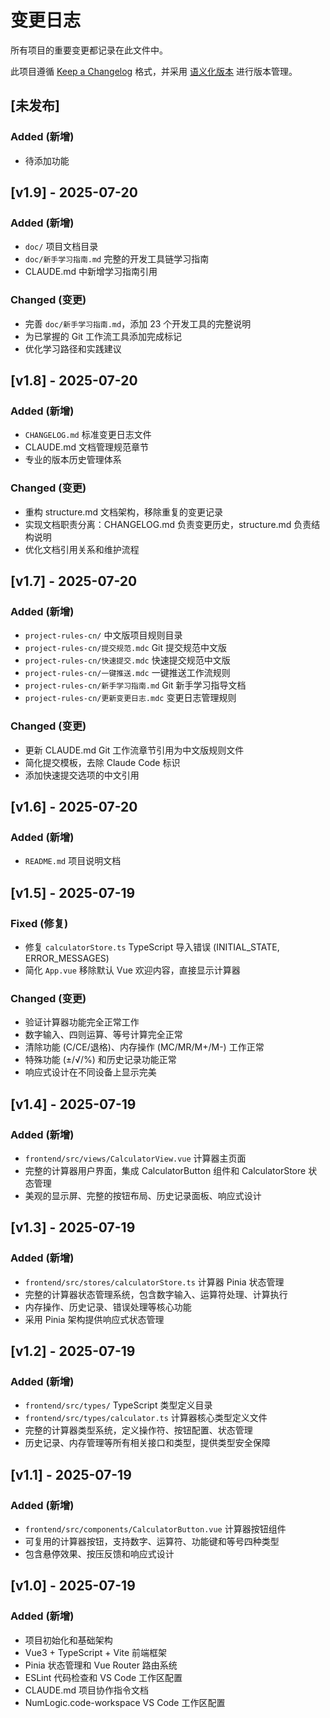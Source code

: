 # 变更日志

所有项目的重要变更都记录在此文件中。

此项目遵循 [Keep a Changelog](https://keepachangelog.com/) 格式，并采用 [语义化版本](https://semver.org/) 进行版本管理。

## [未发布]

### Added (新增)
- 待添加功能

## [v1.9] - 2025-07-20

### Added (新增)
- `doc/` 项目文档目录
- `doc/新手学习指南.md` 完整的开发工具链学习指南
- CLAUDE.md 中新增学习指南引用

### Changed (变更)
- 完善 `doc/新手学习指南.md`，添加 23 个开发工具的完整说明
- 为已掌握的 Git 工作流工具添加完成标记
- 优化学习路径和实践建议

## [v1.8] - 2025-07-20

### Added (新增)
- `CHANGELOG.md` 标准变更日志文件
- CLAUDE.md 文档管理规范章节
- 专业的版本历史管理体系

### Changed (变更)
- 重构 structure.md 文档架构，移除重复的变更记录
- 实现文档职责分离：CHANGELOG.md 负责变更历史，structure.md 负责结构说明
- 优化文档引用关系和维护流程

## [v1.7] - 2025-07-20

### Added (新增)
- `project-rules-cn/` 中文版项目规则目录
- `project-rules-cn/提交规范.mdc` Git 提交规范中文版
- `project-rules-cn/快速提交.mdc` 快速提交规范中文版
- `project-rules-cn/一键推送.mdc` 一键推送工作流规则
- `project-rules-cn/新手学习指南.md` Git 新手学习指导文档
- `project-rules-cn/更新变更日志.mdc` 变更日志管理规则

### Changed (变更)
- 更新 CLAUDE.md Git 工作流章节引用为中文版规则文件
- 简化提交模板，去除 Claude Code 标识
- 添加快速提交选项的中文引用

## [v1.6] - 2025-07-20

### Added (新增)
- `README.md` 项目说明文档

## [v1.5] - 2025-07-19

### Fixed (修复)
- 修复 `calculatorStore.ts` TypeScript 导入错误 (INITIAL_STATE, ERROR_MESSAGES)
- 简化 `App.vue` 移除默认 Vue 欢迎内容，直接显示计算器

### Changed (变更)
- 验证计算器功能完全正常工作
- 数字输入、四则运算、等号计算完全正常
- 清除功能 (C/CE/退格)、内存操作 (MC/MR/M+/M-) 工作正常
- 特殊功能 (±/√/%) 和历史记录功能正常
- 响应式设计在不同设备上显示完美

## [v1.4] - 2025-07-19

### Added (新增)
- `frontend/src/views/CalculatorView.vue` 计算器主页面
- 完整的计算器用户界面，集成 CalculatorButton 组件和 CalculatorStore 状态管理
- 美观的显示屏、完整的按钮布局、历史记录面板、响应式设计

## [v1.3] - 2025-07-19

### Added (新增)
- `frontend/src/stores/calculatorStore.ts` 计算器 Pinia 状态管理
- 完整的计算器状态管理系统，包含数字输入、运算符处理、计算执行
- 内存操作、历史记录、错误处理等核心功能
- 采用 Pinia 架构提供响应式状态管理

## [v1.2] - 2025-07-19

### Added (新增)
- `frontend/src/types/` TypeScript 类型定义目录
- `frontend/src/types/calculator.ts` 计算器核心类型定义文件
- 完整的计算器类型系统，定义操作符、按钮配置、状态管理
- 历史记录、内存管理等所有相关接口和类型，提供类型安全保障

## [v1.1] - 2025-07-19

### Added (新增)
- `frontend/src/components/CalculatorButton.vue` 计算器按钮组件
- 可复用的计算器按钮，支持数字、运算符、功能键和等号四种类型
- 包含悬停效果、按压反馈和响应式设计

## [v1.0] - 2025-07-19

### Added (新增)
- 项目初始化和基础架构
- Vue3 + TypeScript + Vite 前端框架
- Pinia 状态管理和 Vue Router 路由系统
- ESLint 代码检查和 VS Code 工作区配置
- CLAUDE.md 项目协作指令文档
- NumLogic.code-workspace VS Code 工作区配置